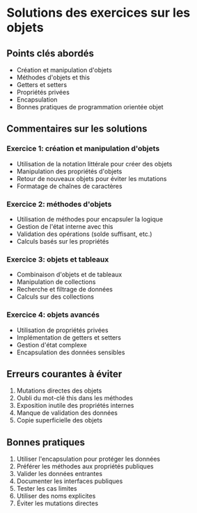 # Solutions des exercices sur les objets

## Points clés abordés

- Création et manipulation d'objets
- Méthodes d'objets et this
- Getters et setters
- Propriétés privées
- Encapsulation
- Bonnes pratiques de programmation orientée objet

## Commentaires sur les solutions

### Exercice 1: création et manipulation d'objets

- Utilisation de la notation littérale pour créer des objets
- Manipulation des propriétés d'objets
- Retour de nouveaux objets pour éviter les mutations
- Formatage de chaînes de caractères

### Exercice 2: méthodes d'objets

- Utilisation de méthodes pour encapsuler la logique
- Gestion de l'état interne avec this
- Validation des opérations (solde suffisant, etc.)
- Calculs basés sur les propriétés

### Exercice 3: objets et tableaux

- Combinaison d'objets et de tableaux
- Manipulation de collections
- Recherche et filtrage de données
- Calculs sur des collections

### Exercice 4: objets avancés

- Utilisation de propriétés privées
- Implémentation de getters et setters
- Gestion d'état complexe
- Encapsulation des données sensibles

## Erreurs courantes à éviter

1. Mutations directes des objets
2. Oubli du mot-clé this dans les méthodes
3. Exposition inutile des propriétés internes
4. Manque de validation des données
5. Copie superficielle des objets

## Bonnes pratiques

1. Utiliser l'encapsulation pour protéger les données
2. Préférer les méthodes aux propriétés publiques
3. Valider les données entrantes
4. Documenter les interfaces publiques
5. Tester les cas limites
6. Utiliser des noms explicites
7. Éviter les mutations directes
